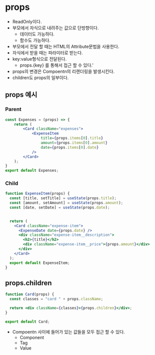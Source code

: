 # props
- ReadOnly이다.
- 부모에서 자식으로 내려주는 값으로 단방향이다.
  - 데이터도 가능하다.
  - 함수도 가능하다.
- 부모에서 전달 할 때는 HTML의 Attribute문법을 사용한다.
- 자식에서 받을 때는 파라미터로 받는다.
- key:value형식으로 전달된다.
  - props.{key} 를 통해서 접근 할 수 있다.'
- props의 변경은 Compoentn의 리랜더링을 발생시킨다.
- children도 props의 일부이다.

## props 예시

### Parent
```jsx
const Expenses = (props) => {
    return (
        <Card className="expenses">
            <ExpenseItem
                title={props.items[0].title}
                amount={props.items[0].amount}
                date={props.items[0].date}
            /> 
        </Card>
    );
}
export default Expenses;
```

### Child
```jsx
function ExpenseItem(props) {
  const [title, setTitle] = useState(props.title);
  const [amount, setAmount] = useState(props.amount);
  const [date, setDate] = useState(props.date);
    

  return (
    <Card className="expense-item">
      <ExpenseDate date={props.date} />
      <div className="expense-item__description">
        <h2>{title}</h2>
        <div className="expense-item__price">{props.amount}</div>
      </div>
    </Card>
  );
  export default ExpenseItem;
}
```


## props.children
```jsx
function Card(props) {
  const classes = "card " + props.className;

  return <div className={classes}>{props.children}</div>;
}

export default Card;
```
- Compoentn 사이에 들어가 있는 값들을 모두 접근 할 수 있다.
  - Component
  - Tag
  - Value